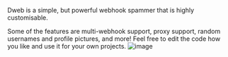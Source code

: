 Dweb is a simple, but powerful webhook spammer that is highly customisable.

Some of the features are multi-webhook support, proxy support, random usernames and profile pictures, and more!
Feel free to edit the code how you like and use it for your own projects.
![image](https://github.com/user-attachments/assets/aa9f0725-cc85-42d2-b8e5-fde1213bbfbb)

